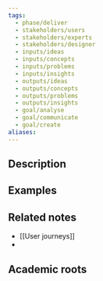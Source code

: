 ```yaml
---
tags:
  - phase/deliver
  - stakeholders/users
  - stakeholders/experts
  - stakeholders/designer
  - inputs/ideas
  - inputs/concepts
  - inputs/problems
  - inputs/insights
  - outputs/ideas
  - outputs/concepts
  - outputs/problems
  - outputs/insights
  - goal/analyse
  - goal/communicate
  - goal/create
aliases:
---
```



## Description


## Examples 


## Related notes 
- [[User journeys]]
- 

## Academic roots
